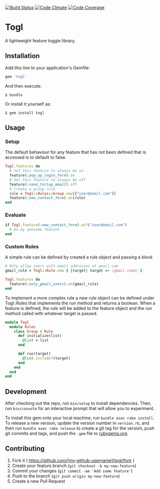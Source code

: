 [![Build Status](https://travis-ci.org/codebreakdown/togl.svg?branch=master)](https://travis-ci.org/codebreakdown/togl)
[![Code Climate](https://img.shields.io/codeclimate/github/codebreakdown/togl.svg)](https://codeclimate.com/github/codebreakdown/togl)
[![Code
Coverage](https://img.shields.io/codeclimate/coverage/github/codebreakdown/togl.svg)](https://codeclimate.com/github/codebreakdown/togl)

# Togl

A lightweight feature toggle library.

## Installation

Add this line to your application's Gemfile:

```ruby
gem 'togl'
```

And then execute:

    $ bundle

Or install it yourself as:

    $ gem install togl

## Usage

### Setup

The default behaviour for any feature that has not been defined that is accessed is to default to false.

```ruby
Togl.features do
  # Set this feature to always be on
  feature(:pop_up_login_form).on 
  # Set this feature to always be off
  feature(:send_follup_email).off
  # Create a group rule
  rule = Togl::Rules::Group.new(["user@email.com"])
  feature(:new_contact_form).on(rule)
end
```

### Evaluate

```ruby
if Togl.feature(:new_contact_form).on?("user@email.com")
  # Do my awesome feature
end
```

### Custom Rules

A simple rule can be defined by created a rule object and passing a block

```ruby
# Only allow users with email addresses at gmail.com
gmail_rule = Togl::Rule.new { |target| target =~ /gmail.com$/ }

Togl.features do
  feature(:only_gmail_users).on(gmail_rule)
end
```

To implement a more complex rule a new rule object can be defined under Togl::Rules that implements the run method and returns a boolean. When a feature is defined, the rule will be added to the feature object and the run method called with whatever target is passed.

```ruby
module Togl
  module Rules
    class Group < Rule
      def initialize(list)
        @list = list
      end

      def run(target)
        @list.include?(target)
      end
    end
  end
end
```

## Development

After checking out the repo, run `bin/setup` to install dependencies. Then, run `bin/console` for an interactive prompt that will allow you to experiment.

To install this gem onto your local machine, run `bundle exec rake install`. To release a new version, update the version number in `version.rb`, and then run `bundle exec rake release` to create a git tag for the version, push git commits and tags, and push the `.gem` file to [rubygems.org](https://rubygems.org).

## Contributing

1. Fork it ( https://github.com/[my-github-username]/togl/fork )
2. Create your feature branch (`git checkout -b my-new-feature`)
3. Commit your changes (`git commit -am 'Add some feature'`)
4. Push to the branch (`git push origin my-new-feature`)
5. Create a new Pull Request
